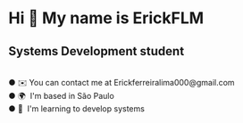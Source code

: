  <h1>Hi 👋 My name is ErickFLM</h1>


<h2>Systems Development student</h2>

<br>
● ✉️ You can contact me at Erickferreiralima000@gmail.com<br>
● 🌍  I'm based in São Paulo<br>
● 🧠  I'm learning to develop systems
